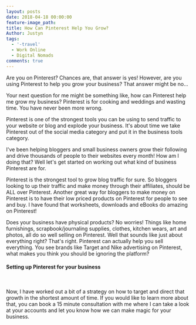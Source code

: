 ```yaml
---
layout: posts
date: 2018-04-18 00:00:00
feature-image_path:
title: How Can Pinterest Help You Grow?
Author: Justyn
tags:
  - '-travel'
  - Work Online
  - Digital Nomads
comments: true
---
```


Are you on Pinterest? Chances are, that answer is yes! However, are you using Pinterest to help you grow your business? That answer might be no…&nbsp;

Your next question for me might be something like, how can Pinterest help me grow my business? Pinterest is for cooking and weddings and wasting time. You have never been more wrong.&nbsp;

Pinterest is one of the strongest tools you can be using to send traffic to your website or blog and explode your business. It's about time we take Pinterest out of the social media category and put it in the business tools category.&nbsp;

I've been helping bloggers and small business owners grow their following and drive thousands of people to their websites every month! How am I doing that? Well let's get started on working out what kind of business Pinterest are for.

Pinterest is the strongest tool to grow blog traffic for sure. So bloggers looking to up their traffic and make money through their affiliates, should be ALL over Pinterest. Another great way for bloggers to make money on Pinterest is to have their low priced products on Pinterest for people to see and buy. I have found that worksheets, downloads and eBooks do amazing on Pinterest!&nbsp;

Does your business have physical products? No worries! Things like home furnishings, scrapbook/journaling supplies, clothes, kitchen wears, art and photos, all do so well selling on Pinterest. Well that sounds like just about everything right? That's right. Pinterest can actually help you sell everything. You see brands like Target and Nike advertising on Pinterest, what makes you think you should be ignoring the platform?&nbsp;

#### Setting up Pinterest for your business

&nbsp;

Now, I have worked out a bit of a strategy on how to target and direct that growth in the shortest amount of time. If you would like to learn more about that, you can book a 15 minute consultation with me where I can take a look at your accounts and let you know how we can make magic for your business.&nbsp;

&nbsp;